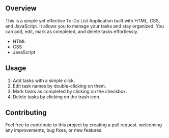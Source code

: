 
## Overview

This is a simple yet effective To-Do List Application built with HTML, CSS, and JavaScript. It allows you to manage your tasks and stay organized. You can add, edit, mark as completed, and delete tasks effortlessly.
- HTML
- CSS
- JavaScript

## Usage
 1. Add tasks with a simple click.
 2. Edit task names by double-clicking on them.
 3. Mark tasks as completed by clicking on the checkbox.
 4. Delete tasks by clicking on the trash icon.

## Contributing
Feel free to contribute to this project by creating a pull request. welcoming any improvements, bug fixes, or new features.

